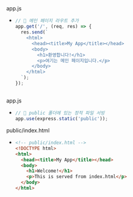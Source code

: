 
##
app.js
- ```js
  // 📌 메인 페이지 라우트 추가
  app.get('/', (req, res) => {
    res.send(`
      <html>
        <head><title>My App</title></head>
        <body>
          <h1>환영합니다!</h1>
          <p>여기는 메인 페이지입니다.</p>
        </body>
      </html>
    `);
  });
  ```

##
app.js
- ```js
  // 📌 public 폴더에 있는 정적 파일 서빙
  app.use(express.static('public'));
  ```
public/index.html
- ```html
  <!-- public/index.html -->
  <!DOCTYPE html>
  <html>
    <head><title>My App</title></head>
    <body>
      <h1>Welcome!</h1>
      <p>This is served from index.html</p>
    </body>
  </html>
  ```
